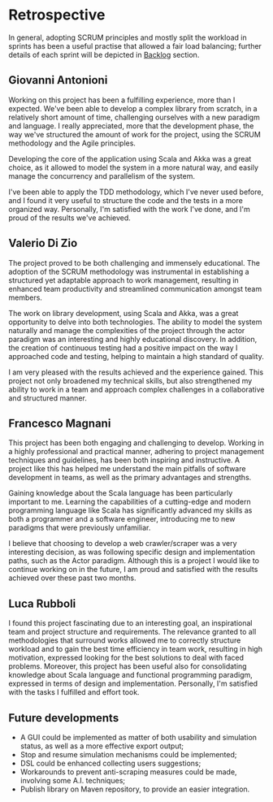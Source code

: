 # Retrospective

In general, adopting SCRUM principles and mostly split the workload in sprints has been a useful practise that allowed
a fair load balancing; further details of each sprint will be depicted in <a href="Backlog.md">Backlog</a> section.

## Giovanni Antonioni
Working on this project has been a fulfilling experience, more than I expected. We've been able to develop a complex
library from scratch, in a relatively short amount of time, challenging ourselves with a new paradigm and language. I 
really appreciated, more that the development phase, the way we've structured the amount of work for the project, using
the SCRUM methodology and the Agile principles. 

Developing the core of the application using Scala and Akka was a great choice, as it allowed to model the system in a
more natural way, and easily manage the concurrency and parallelism of the system.

I've been able to apply the TDD methodology, which I've never used before, and I found it very useful to structure the
code and the tests in a more organized way. Personally, I'm satisfied with the work I've done, and I'm proud of the results we've achieved.

## Valerio Di Zio
The project proved to be both challenging and immensely educational. 
The adoption of the SCRUM methodology was instrumental in establishing a structured 
yet adaptable approach to work management, resulting in enhanced team productivity and 
streamlined communication amongst team members.

The work on library development, using Scala and Akka, was a great opportunity to delve into both technologies. 
The ability to model the system naturally and manage the complexities of the project through the actor paradigm 
was an interesting and highly educational discovery. In addition, the creation of continuous testing had a positive 
impact on the way I approached code and testing, helping to maintain a high standard of quality.

I am very pleased with the results achieved and the experience gained. This project not only broadened my technical 
skills, but also strengthened my ability to work in a team and approach complex challenges in a collaborative and structured manner.


## Francesco Magnani

This project has been both engaging and challenging to develop. Working in a highly professional and practical manner,
adhering to project management techniques and guidelines, has been both inspiring and instructive. A project like this
has helped me understand the main pitfalls of software development in teams, as well as the primary advantages and
strengths.

Gaining knowledge about the Scala language has been particularly important to me. Learning the capabilities of a
cutting-edge and modern programming language like Scala has significantly advanced my skills as both a programmer and a
software engineer, introducing me to new paradigms that were previously unfamiliar.

I believe that choosing to develop a web crawler/scraper was a very interesting decision, as was following specific
design and implementation paths, such as the Actor paradigm. Although this is a project I would like to continue working
on in the future, I am proud and satisfied with the results achieved over these past two months.

## Luca Rubboli

I found this project fascinating due to an interesting goal, an inspirational team and project structure and
requirements.
The relevance granted to all methodologies that surround works allowed me to correctly structure workload and to gain
the best time efficiency in team work, resulting in high motivation, expressed looking for the best solutions to deal
with faced problems.
Moreover, this project has been useful also for consolidating knowledge about Scala language and functional programming
paradigm, expressed in terms of design and implementation.
Personally, I'm satisfied with the tasks I fulfilled and effort took.

## Future developments

- A GUI could be implemented as matter of both usability and simulation status, as well as a more effective export
  output;
- Stop and resume simulation mechanisms could be implemented;
- DSL could be enhanced collecting users suggestions;
- Workarounds to prevent anti-scraping measures could be made, involving some A.I. techniques;
- Publish library on Maven repository, to provide an easier integration.

